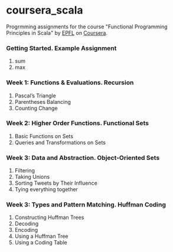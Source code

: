 # coursera_scala

Progrmming assignments for the course "Functional Programming Principles in Scala" by [EPFL](http://www.epfl.ch) on [Coursera](http://coursera.org).

### Getting Started. Example Assignment
1. sum 
2. max

### Week 1: Functions & Evaluations. Recursion
1. Pascal’s Triangle 
2. Parentheses Balancing
3. Counting Change

### Week 2: Higher Order Functions. Functional Sets 
1. Basic Functions on Sets
2. Queries and Transformations on Sets

### Week 3: Data and Abstraction. Object-Oriented Sets
1. Filtering
2. Taking Unions
3. Sorting Tweets by Their Influence
4. Tying everything together

### Week 3: Types and Pattern Matching. Huffman Coding 
1. Constructing Huffman Trees
2. Decoding
3. Encoding
4. Using a Huffman Tree
5. Using a Coding Table